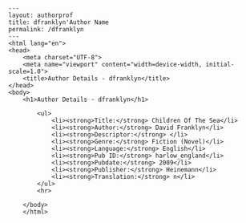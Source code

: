 
    ---
    layout: authorprof
    title: dfranklyn'Author Name 
    permalink: /dfranklyn
    ---
    <html lang="en">
    <head>
        <meta charset="UTF-8">
        <meta name="viewport" content="width=device-width, initial-scale=1.0">
        <title>Author Details - dfranklyn</title>
    </head>
    <body>
        <h1>Author Details - dfranklyn</h1>
        
            <ul>
                <li><strong>Title:</strong> Children Of The Sea</li>
                <li><strong>Author:</strong> David Franklyn</li>
                <li><strong>Descriptor:</strong> </li>
                <li><strong>Genre:</strong> Fiction (Novel)</li>
                <li><strong>Language:</strong> English</li>
                <li><strong>Pub ID:</strong> harlow_england</li>
                <li><strong>Pubdate:</strong> 2009</li>
                <li><strong>Publisher:</strong> Heinemann</li>
                <li><strong>Translation:</strong> n</li>
            </ul>
            <hr>
            
        </body>
        </html>
        
